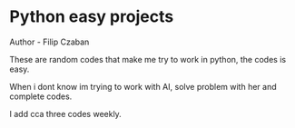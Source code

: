 # Python easy projects
Author - Filip Czaban

These are random codes that make me try to work in python, the codes is easy.

When i dont know im trying to work with AI, solve problem with her and complete codes.

I add cca three codes weekly.
